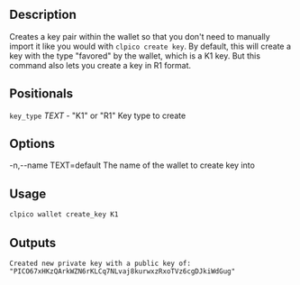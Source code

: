 ## Description

Creates a key pair within the wallet so that you don't need to manually import it like you would with `clpico create key`. By default, this will create a key with the type \"favored\" by the wallet, which is a K1 key. But this command also lets you create a key in R1 format.

## Positionals

`key_type` _TEXT_ - "K1" or "R1" Key type to create

## Options

-n,--name TEXT=default The name of the wallet to create key into

## Usage

```sh
clpico wallet create_key K1
```

## Outputs

```console
Created new private key with a public key of: "PICO67xHKzQArkWZN6rKLCq7NLvaj8kurwxzRxoTVz6cgDJkiWdGug"
```
